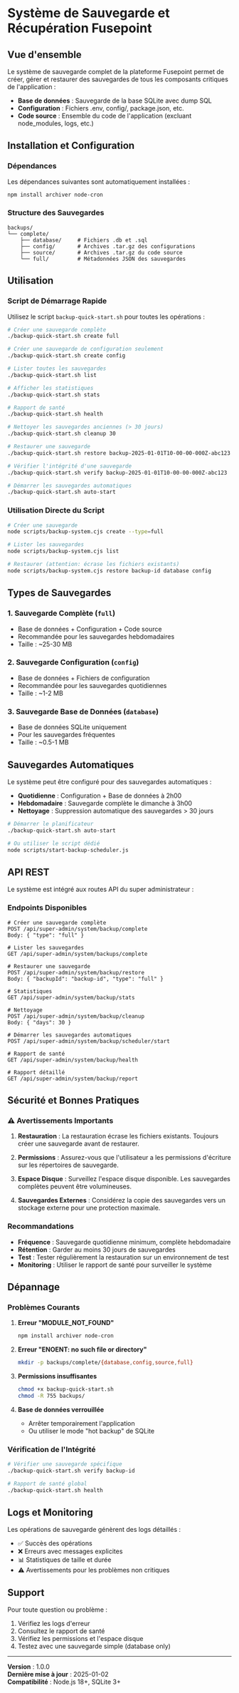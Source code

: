 # Système de Sauvegarde et Récupération Fusepoint

## Vue d'ensemble

Le système de sauvegarde complet de la plateforme Fusepoint permet de créer, gérer et restaurer des sauvegardes de tous les composants critiques de l'application :

- **Base de données** : Sauvegarde de la base SQLite avec dump SQL
- **Configuration** : Fichiers .env, config/, package.json, etc.
- **Code source** : Ensemble du code de l'application (excluant node_modules, logs, etc.)

## Installation et Configuration

### Dépendances

Les dépendances suivantes sont automatiquement installées :
```bash
npm install archiver node-cron
```

### Structure des Sauvegardes

```
backups/
└── complete/
    ├── database/     # Fichiers .db et .sql
    ├── config/       # Archives .tar.gz des configurations
    ├── source/       # Archives .tar.gz du code source
    └── full/         # Métadonnées JSON des sauvegardes
```

## Utilisation

### Script de Démarrage Rapide

Utilisez le script `backup-quick-start.sh` pour toutes les opérations :

```bash
# Créer une sauvegarde complète
./backup-quick-start.sh create full

# Créer une sauvegarde de configuration seulement
./backup-quick-start.sh create config

# Lister toutes les sauvegardes
./backup-quick-start.sh list

# Afficher les statistiques
./backup-quick-start.sh stats

# Rapport de santé
./backup-quick-start.sh health

# Nettoyer les sauvegardes anciennes (> 30 jours)
./backup-quick-start.sh cleanup 30

# Restaurer une sauvegarde
./backup-quick-start.sh restore backup-2025-01-01T10-00-00-000Z-abc123

# Vérifier l'intégrité d'une sauvegarde
./backup-quick-start.sh verify backup-2025-01-01T10-00-00-000Z-abc123

# Démarrer les sauvegardes automatiques
./backup-quick-start.sh auto-start
```

### Utilisation Directe du Script

```bash
# Créer une sauvegarde
node scripts/backup-system.cjs create --type=full

# Lister les sauvegardes
node scripts/backup-system.cjs list

# Restaurer (attention: écrase les fichiers existants)
node scripts/backup-system.cjs restore backup-id database config
```

## Types de Sauvegardes

### 1. Sauvegarde Complète (`full`)
- Base de données + Configuration + Code source
- Recommandée pour les sauvegardes hebdomadaires
- Taille : ~25-30 MB

### 2. Sauvegarde Configuration (`config`)
- Base de données + Fichiers de configuration
- Recommandée pour les sauvegardes quotidiennes
- Taille : ~1-2 MB

### 3. Sauvegarde Base de Données (`database`)
- Base de données SQLite uniquement
- Pour les sauvegardes fréquentes
- Taille : ~0.5-1 MB

## Sauvegardes Automatiques

Le système peut être configuré pour des sauvegardes automatiques :

- **Quotidienne** : Configuration + Base de données à 2h00
- **Hebdomadaire** : Sauvegarde complète le dimanche à 3h00
- **Nettoyage** : Suppression automatique des sauvegardes > 30 jours

```bash
# Démarrer le planificateur
./backup-quick-start.sh auto-start

# Ou utiliser le script dédié
node scripts/start-backup-scheduler.js
```

## API REST

Le système est intégré aux routes API du super administrateur :

### Endpoints Disponibles

```http
# Créer une sauvegarde complète
POST /api/super-admin/system/backup/complete
Body: { "type": "full" }

# Lister les sauvegardes
GET /api/super-admin/system/backups/complete

# Restaurer une sauvegarde
POST /api/super-admin/system/backup/restore
Body: { "backupId": "backup-id", "type": "full" }

# Statistiques
GET /api/super-admin/system/backup/stats

# Nettoyage
POST /api/super-admin/system/backup/cleanup
Body: { "days": 30 }

# Démarrer les sauvegardes automatiques
POST /api/super-admin/system/backup/scheduler/start

# Rapport de santé
GET /api/super-admin/system/backup/health

# Rapport détaillé
GET /api/super-admin/system/backup/report
```

## Sécurité et Bonnes Pratiques

### ⚠️ Avertissements Importants

1. **Restauration** : La restauration écrase les fichiers existants. Toujours créer une sauvegarde avant de restaurer.

2. **Permissions** : Assurez-vous que l'utilisateur a les permissions d'écriture sur les répertoires de sauvegarde.

3. **Espace Disque** : Surveillez l'espace disque disponible. Les sauvegardes complètes peuvent être volumineuses.

4. **Sauvegardes Externes** : Considérez la copie des sauvegardes vers un stockage externe pour une protection maximale.

### Recommandations

- **Fréquence** : Sauvegarde quotidienne minimum, complète hebdomadaire
- **Rétention** : Garder au moins 30 jours de sauvegardes
- **Test** : Tester régulièrement la restauration sur un environnement de test
- **Monitoring** : Utiliser le rapport de santé pour surveiller le système

## Dépannage

### Problèmes Courants

1. **Erreur "MODULE_NOT_FOUND"**
   ```bash
   npm install archiver node-cron
   ```

2. **Erreur "ENOENT: no such file or directory"**
   ```bash
   mkdir -p backups/complete/{database,config,source,full}
   ```

3. **Permissions insuffisantes**
   ```bash
   chmod +x backup-quick-start.sh
   chmod -R 755 backups/
   ```

4. **Base de données verrouillée**
   - Arrêter temporairement l'application
   - Ou utiliser le mode "hot backup" de SQLite

### Vérification de l'Intégrité

```bash
# Vérifier une sauvegarde spécifique
./backup-quick-start.sh verify backup-id

# Rapport de santé global
./backup-quick-start.sh health
```

## Logs et Monitoring

Les opérations de sauvegarde génèrent des logs détaillés :

- ✅ Succès des opérations
- ❌ Erreurs avec messages explicites
- 📊 Statistiques de taille et durée
- ⚠️ Avertissements pour les problèmes non critiques

## Support

Pour toute question ou problème :

1. Vérifiez les logs d'erreur
2. Consultez le rapport de santé
3. Vérifiez les permissions et l'espace disque
4. Testez avec une sauvegarde simple (database only)

---

**Version** : 1.0.0  
**Dernière mise à jour** : 2025-01-02  
**Compatibilité** : Node.js 18+, SQLite 3+